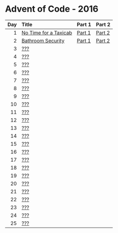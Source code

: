 # Advent of Code - 2016

| Day | Title | Part 1 | Part 2 |
| --: | :---- | :----- | :----- |
| 1 | [No Time for a Taxicab](https://adventofcode.com/2016/day/1) | [Part 1](D01/PartA.cs) | [Part 2](D01/PartB.cs) |
| 2 | [Bathroom Security](https://adventofcode.com/2016/day/2) | [Part 1](D02/PartA.cs) | [Part 2](D02/PartB.cs) |
| 3 | [???](https://adventofcode.com/2016/day/3) |  |  |
| 4 | [???](https://adventofcode.com/2016/day/4) |  |  |
| 5 | [???](https://adventofcode.com/2016/day/5) |  |  |
| 6 | [???](https://adventofcode.com/2016/day/6) |  |  |
| 7 | [???](https://adventofcode.com/2016/day/7) |  |  |
| 8 | [???](https://adventofcode.com/2016/day/8) |  |  |
| 9 | [???](https://adventofcode.com/2016/day/9) |  |  |
| 10 | [???](https://adventofcode.com/2016/day/10) |  |  |
| 11 | [???](https://adventofcode.com/2016/day/11) |  |  |
| 12 | [???](https://adventofcode.com/2016/day/12) |  |  |
| 13 | [???](https://adventofcode.com/2016/day/13) |  |  |
| 14 | [???](https://adventofcode.com/2016/day/14) |  |  |
| 15 | [???](https://adventofcode.com/2016/day/15) |  |  |
| 16 | [???](https://adventofcode.com/2016/day/16) |  |  |
| 17 | [???](https://adventofcode.com/2016/day/17) |  |  |
| 18 | [???](https://adventofcode.com/2016/day/18) |  |  |
| 19 | [???](https://adventofcode.com/2016/day/19) |  |  |
| 20 | [???](https://adventofcode.com/2016/day/20) |  |  |
| 21 | [???](https://adventofcode.com/2016/day/21) |  |  |
| 22 | [???](https://adventofcode.com/2016/day/22) |  |  |
| 23 | [???](https://adventofcode.com/2016/day/23) |  |  |
| 24 | [???](https://adventofcode.com/2016/day/24) |  |  |
| 25 | [???](https://adventofcode.com/2016/day/25) |  |  |

